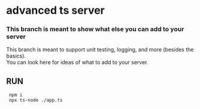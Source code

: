 # advanced ts server

### This branch is meant to show what else you can add to your server

This branch is meant to support unit testing, logging, and more (besides the basics). <br/>
You can look here for ideas of what to add to your server.


## RUN
```
 npm i
 npx ts-node ./app.ts
```

